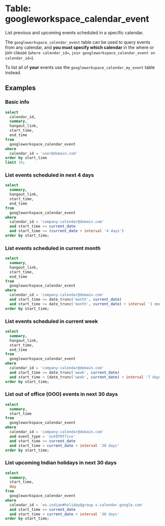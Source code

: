 # Table: googleworkspace_calendar_event

List previous and upcoming events scheduled in a specific calendar.

The `googleworkspace_calendar_event` table can be used to query events from any calendar, and **you must specify which calendar** in the where or join clause (`where calendar_id=`, `join googleworkspace_calendar_event on calendar_id=`).

To list all of **your** events use the `googleworkspace_calendar_my_event` table instead.

## Examples

### Basic info

```sql
select
  calendar_id,
  summary,
  hangout_link,
  start_time,
  end_time
from
  googleworkspace_calendar_event
where
  calendar_id = 'user@domain.com'
order by start_time
limit 10;
```

### List events scheduled in next 4 days

```sql
select
  summary,
  hangout_link,
  start_time,
  end_time
from
  googleworkspace_calendar_event
where
  calendar_id = 'company-calendar@domain.com'
  and start_time >= current_date
  and start_time <= (current_date + interval '4 days')
order by start_time;
```

### List events scheduled in current month

```sql
select
  summary,
  hangout_link,
  start_time,
  end_time
from
  googleworkspace_calendar_event
where
  calendar_id = 'company-calendar@domain.com'
  and start_time >= date_trunc('month', current_date)
  and start_time <= date_trunc('month', current_date) + interval '1 month'
order by start_time;
```

### List events scheduled in current week

```sql
select
  summary,
  hangout_link,
  start_time,
  end_time
from
  googleworkspace_calendar_event
where
  calendar_id = 'company-calendar@domain.com'
  and start_time >= date_trunc('week', current_date)
  and start_time < (date_trunc('week', current_date) + interval '7 days')
order by start_time;
```

### List out of office (OOO) events in next 30 days

```sql
select
  summary,
  start_time
from
  googleworkspace_calendar_event
where
  calendar_id = 'company-calendar@domain.com'
  and event_type = 'outOfOffice'
  and start_time >= current_date
  and start_time < current_date + interval '30 days'
order by start_time;
```

### List upcoming Indian holidays in next 30 days

```sql
select
  summary,
  start_time,
  day
from
  googleworkspace_calendar_event
where
  calendar_id = 'en.indian#holiday@group.v.calendar.google.com'
  and start_time >= current_date
  and start_time < current_date + interval '30 days'
order by start_time;
```
